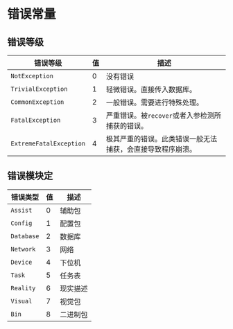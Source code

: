 # 错误常量

## 错误等级

| 错误等级                    | 值 | 描述                            |
|-------------------------|---|-------------------------------|
| `NotException`          | 0 | 没有错误                          |
| `TrivialException`      | 1 | 轻微错误。直接传入数据库。                 |
| `CommonException`       | 2 | 一般错误。需要进行特殊处理。                |
| `FatalException`        | 3 | 严重错误。被`recover`或者入参检测所捕获的错误。  |
| `ExtremeFatalException` | 4 | 极其严重的错误。此类错误一般无法捕获，会直接导致程序崩溃。 |

## 错误模块定

| 错误类型       | 值 | 描述   |
|------------|---|------|
| `Assist`   | 0 | 辅助包  |
| `Config`   | 1 | 配置包  |
| `Database` | 2 | 数据库  |
| `Network`  | 3 | 网络   |
| `Device`   | 4 | 下位机  |
| `Task`     | 5 | 任务表  |
| `Reality`  | 6 | 现实描述 |
| `Visual`   | 7 | 视觉包  |
| `Bin`      | 8 | 二进制包 |